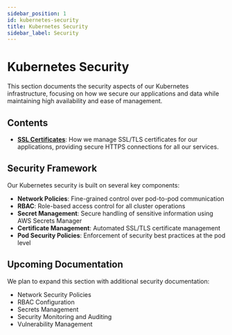 ```yaml
---
sidebar_position: 1
id: kubernetes-security
title: Kubernetes Security
sidebar_label: Security
---
```


# Kubernetes Security

This section documents the security aspects of our Kubernetes infrastructure, focusing on how we secure our applications and data while maintaining high availability and ease of management.

## Contents

- **[SSL Certificates](ssl-certificates)**: How we manage SSL/TLS certificates for our applications, providing secure HTTPS connections for all our services.

## Security Framework

Our Kubernetes security is built on several key components:

- **Network Policies**: Fine-grained control over pod-to-pod communication
- **RBAC**: Role-based access control for all cluster operations
- **Secret Management**: Secure handling of sensitive information using AWS Secrets Manager
- **Certificate Management**: Automated SSL/TLS certificate management
- **Pod Security Policies**: Enforcement of security best practices at the pod level

## Upcoming Documentation

We plan to expand this section with additional security documentation:

- Network Security Policies
- RBAC Configuration
- Secrets Management
- Security Monitoring and Auditing
- Vulnerability Management 